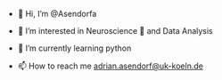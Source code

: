 - 👋 Hi, I’m @Asendorfa
- 👀 I’m interested in Neuroscience 🧠 and Data Analysis
- 🌱 I’m currently learning python

- 📫 How to reach me adrian.asendorf@uk-koeln.de

<!---
Asendorfa/Asendorfa is a ✨ special ✨ repository because its `README.md` (this file) appears on your GitHub profile.
You can click the Preview link to take a look at your changes.
--->
